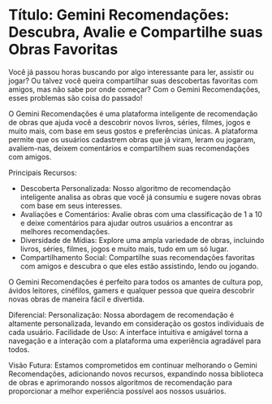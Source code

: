 <h1> Título: Gemini Recomendações: Descubra, Avalie e Compartilhe suas Obras Favoritas </h1>

Você já passou horas buscando por algo interessante para ler, assistir ou jogar? Ou talvez você queira compartilhar suas descobertas favoritas com amigos, mas não sabe por onde começar? Com o Gemini Recomendações, esses problemas são coisa do passado!

O Gemini Recomendações é uma plataforma inteligente de recomendação de obras que ajuda você a descobrir novos livros, séries, filmes, jogos e muito mais, com base em seus gostos e preferências únicas. A plataforma permite que os usuários cadastrem obras que já viram, leram ou jogaram, avaliem-nas, deixem comentários e compartilhem suas recomendações com amigos.

Principais Recursos:

* Descoberta Personalizada: Nosso algoritmo de recomendação inteligente analisa as obras que você já consumiu e sugere novas obras com base em seus interesses.
* Avaliações e Comentários: Avalie obras com uma classificação de 1 a 10 e deixe comentários para ajudar outros usuários a encontrar as melhores recomendações.
* Diversidade de Mídias: Explore uma ampla variedade de obras, incluindo livros, séries, filmes, jogos e muito mais, tudo em um só lugar.
* Compartilhamento Social: Compartilhe suas recomendações favoritas com amigos e descubra o que eles estão assistindo, lendo ou jogando.

O Gemini Recomendações é perfeito para todos os amantes de cultura pop, ávidos leitores, cinéfilos, gamers e qualquer pessoa que queira descobrir novas obras de maneira fácil e divertida.

Diferencial:
Personalização: Nossa abordagem de recomendação é altamente personalizada, levando em consideração os gostos individuais de cada usuário.
Facilidade de Uso: A interface intuitiva e amigável torna a navegação e a interação com a plataforma uma experiência agradável para todos.

Visão Futura:
Estamos comprometidos em continuar melhorando o Gemini Recomendações, adicionando novos recursos, expandindo nossa biblioteca de obras e aprimorando nossos algoritmos de recomendação para proporcionar a melhor experiência possível aos nossos usuários.
